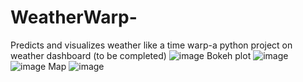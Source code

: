 # WeatherWarp-
 Predicts and visualizes weather like a time warp-a python project on weather dashboard 
(to be completed)
![image](https://github.com/user-attachments/assets/51e73302-222a-4b16-b284-11f019b82deb)
Bokeh plot ![image](https://github.com/user-attachments/assets/67a11529-3a5b-4b69-9674-6957b1384a7f)
![image](https://github.com/user-attachments/assets/8abf24d0-eeff-4372-acea-22846e61ab3e)
Map ![image](https://github.com/user-attachments/assets/38958ea2-1bd0-4ed6-8a84-be95c0cd3fff)
